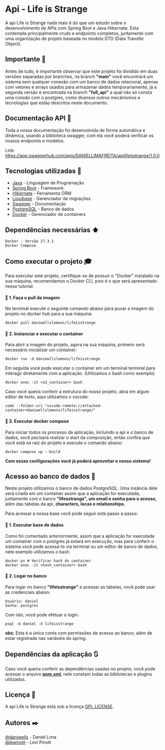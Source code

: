 # Api - Life is Strange

A api Life is Strange nada mais é do que um estudo sobre o desenvolvimento de APIs com Spring Boot e Java Hibernate. Esta contempla principalmente cruds e endpoints completos, juntamente com uma organização de projeto baseada no modelo DTO (Data Transfer Object).

## Importante :loudspeaker:
Antes de tudo, é importante observar que este projeto foi divídido em duas versões separadas por branches, na branch <b>"main"</b> você encontrará um sistema sem qualquer conexão com um banco de dados relacional, apenas com vetores e arrays usados para armazenar dados temporariamente, já a segunda versão é encontrada na branch <b>"full_api"</b> a qual não só consta uma conxão com o postgres, como diversos outros mecânismos e tecnologias que estão descritos neste documento.

## Documentação API :book:
Toda a nossa documentação foi desenvolvida de forma automática e dinâmica, usando a biblioteca swagger, com ela você poderá verificar os nossos endpoints e modelos.

Link: https://app.swaggerhub.com/apis/DANIELLIMAFREITA/apilifeisstrange/1.0.0

## Tecnologias utilizadas :hammer:
* [Java](https://www.java.com/pt-BR/) - Linguagem de Programação
* [Spring Boot](https://spring.io/) - Framework
* [Hibernate](https://hibernate.org/) - Ferramenta ORM
* [Liquibase](https://www.liquibase.com/) - Gerenciador de migrações
* [Swagger](https://swagger.io/) - Documentação
* [PostgreSQL](https://www.postgresql.org/) - Banco de dados
* [Docker](https://www.docker.com/) - Gerenciador de containers

## Dependências necessárias :arrow_up:
    Docker - Versão 27.3.1
    Docker Compose
    
## Como executar o projeto :mortar_board:

Para executar este projeto, certifique-se de possuir o "Docker" instalado na sua máquina, recomendamos o Docker CLI, pois é o que será apresentado nesse tutorial.

#### 🔴 1. Faça o pull da imagem
No terminal execute o seguinte comando abaixo para puxar a imagem do projeto no docker hub para a sua máquina:

    docker pull daniwellslemons/lifeisstrange
    
#### 🔴 2. Instanciar e executar o container
Para abrir a imagem do projeto, agora na sua máquina, primeiro será necessário inicializar um container:

    docker run -d daniewllslemons/lifeisstrange

Em seguida você pode executar o container em um terminal terminal para interagir diretamente com a aplicação. (Utilizamos o bash como exemplo)

    docker exec -it <id_container> bash

Caso você queira conferir a extrutura do nosso projeto, abra em algum editor de texto, aqui utilizamos o vscode:

    code --folder-uri "vscode-remote://attached-container+daniwellslemons/lifeisstrange/"

#### 🔴 3. Executar docker compose
Para iniciar todos os processo da aplicação, incluindo a api e o banco de dados, você pecisará realizar o start da composição, então confira que você está na raíz do projeto e execute o comando abaixo:

    docker compose up --build 

<b>Com essas configurações você já poderá aproveitar o nosso sistema!</b>

## Acesso ao banco de dados :key:
Neste projeto utilizamos o banco de dados PostgreSQL. Uma insância dele será criada em um container assim que a aplicação for executada, juntamente com o banco <b>"lifesstrange", um email e senha para o acesso,</b> além das tabelas da api, <b>characters, locas e relationships.</b>

Para acessar a nossa base você pode seguir este passo a passo:

#### 🔴 1. Executar base de dados
Como foi comentado anteriormente, assim que a aplicação for executada um container com o postgres já estará em execução, mas para conferir o sistema você pode acessá-lo via terminal ou um editor de banco de dados, nete exemplo utilizamos o bash.

    docker ps # Verificar hash do container
    docker exec -it <hash_container> bash

#### 🔴 2. Logar no banco
Para logar no banco <b>"lifeisstrange"</b> e acessar as tabelas, você pode usar as credenciais abaixo.

    Usuário: daniel
    Senha: postgres

Com isto, você pode efetuar o login.

    psql -U daniel -d lifeisstrange

<b>obs:</b> Esta é a única conta com permissões de acesso ao banco, além de estar registrada nas variáveis do spring.

## Dependências da aplicação :arrows_clockwise:
Caso você queira conferir as dependências usadas no projeto, você pode acessar o arquivo <b>[pom.xml](pom.xml)</b>, nele constam todas as bibliotecas e plugins utilizados.

## Licença :page_with_curl:

A api Life is Strange está sob a licença [GPL LICENSE](LICENCE).

## Autores :black_nib:

[@daniwells](https://github.com/daniwells) - Daniel Lima <br>
[@lewinott](https://github.com/lewinott) - Levi Pinott
